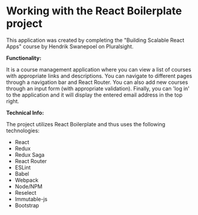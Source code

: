 # Working with the React Boilerplate project

This application was created by completing the "Building Scalable React Apps" course by Hendrik Swanepoel on Pluralsight.

**Functionality:**

It is a course management application where you can view a list of courses with appropriate links and descriptions. You can navigate to different pages through a navigation bar and React Router. You can also add new courses through an input form (with appropriate validation). Finally, you can 'log in' to the application and it will display the entered email address in the top right.

**Technical Info:**

The project utilizes React Boilerplate and thus uses the following technologies:

- React
- Redux
- Redux Saga
- React Router
- ESLint
- Babel
- Webpack
- Node/NPM
- Reselect
- Immutable-js
- Bootstrap
